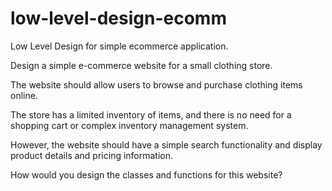 # low-level-design-ecomm

Low Level Design for simple ecommerce application.

Design a simple e-commerce website for a small clothing store. 

The website should allow users to browse and purchase clothing items online. 

The store has a limited inventory of items, and there is no need for a shopping cart or complex inventory management system. 

However, the website should have a simple search functionality and display product details and pricing information. 

How would you design the classes and functions for this website?

